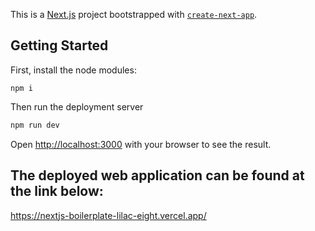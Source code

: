This is a [Next.js](https://nextjs.org/) project bootstrapped with [`create-next-app`](https://github.com/vercel/next.js/tree/canary/packages/create-next-app).

## Getting Started

First, install the node modules:
```
npm i
```
Then run the deployment server

```bash
npm run dev
```

Open [http://localhost:3000](http://localhost:3000) with your browser to see the result.

## The deployed web application can be found at the link below:
https://nextjs-boilerplate-lilac-eight.vercel.app/
